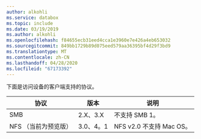 ```yaml
---
author: alkohli
ms.service: databox
ms.topic: include
ms.date: 03/19/2019
ms.author: alkohli
ms.openlocfilehash: f84655ecb31eed4cca1e3960e7e426a4eb653032
ms.sourcegitcommit: 849bb1729b89d075eed579aa36395bf4d29f3bd9
ms.translationtype: MT
ms.contentlocale: zh-CN
ms.lasthandoff: 04/28/2020
ms.locfileid: "67173392"
---
```

下面是访问设备的客户端支持的协议。

|**协议** |**版本**   |**说明**  |
|---------|---------|---------|
|SMB    | 2.X、3.X      | 不支持 SMB 1。|
|NFS （当前为预览版）     |3.0、4。1        | NFS v2.0 不支持 Mac OS。         |

